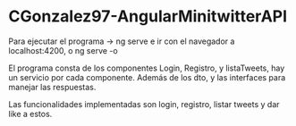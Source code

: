 # CGonzalez97-AngularMinitwitterAPI

Para ejecutar el programa -> ng serve e ir con el navegador a localhost:4200, o ng serve -o

El programa consta de los componentes Login, Registro, y listaTweets, hay un servicio por cada componente. Además de los dto, y las interfaces para manejar las respuestas.

Las funcionalidades implementadas son login, registro, listar tweets y dar like a estos.
